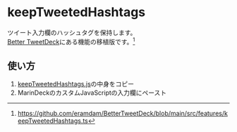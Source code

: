 # keepTweetedHashtags

ツイート入力欄のハッシュタグを保持します。  
[Better TweetDeck](https://better.tw/)にある機能の移植版です。[^1]

## 使い方

1. [keepTweetedHashtags.js](https://github.com/munierujp/marindeck-scripts/blob/master/dist/keepTweetedHashtags.js)の中身をコピー
2. MarinDeckのカスタムJavaScriptの入力欄にペースト

[^1]: https://github.com/eramdam/BetterTweetDeck/blob/main/src/features/keepTweetedHashtags.ts
